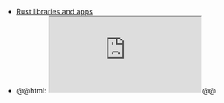 - [Rust libraries and apps](https://lib.rs/)
- @@html: <iframe src="https://lib.rs/" class="browser-tab"></iframe>@@